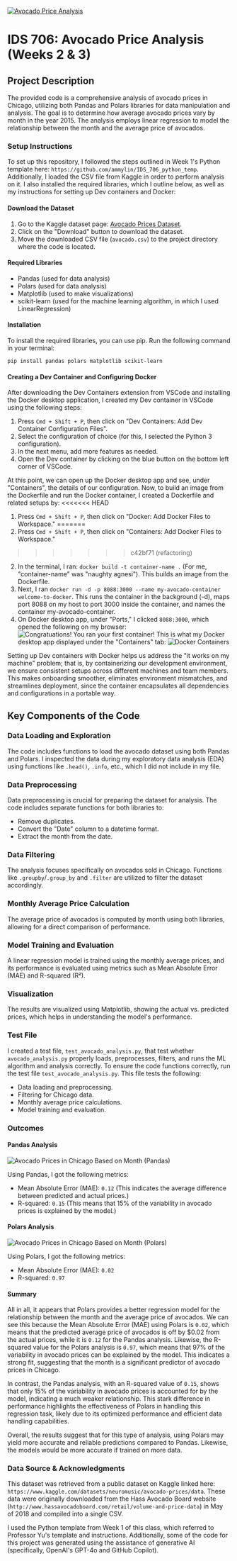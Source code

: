 [![Avocado Price Analysis](https://github.com/ammylin/avocado-price-analysis/actions/workflows/main.yml/badge.svg)](https://github.com/ammylin/avocado-price-analysis/actions/workflows/main.yml)

# IDS 706: Avocado Price Analysis (Weeks 2 & 3)

## Project Description
The provided code is a comprehensive analysis of avocado prices in Chicago, utilizing both Pandas and Polars libraries for data manipulation and analysis. The goal is to determine how average avocado prices vary by month in the year 2015. The analysis employs linear regression to model the relationship between the month and the average price of avocados. 

### Setup Instructions 
To set up this repository, I followed the steps outlined in Week 1's Python template here: `https://github.com/ammylin/IDS_706_python_temp`. Additionally, I loaded the CSV file from Kaggle in order to perform analysis on it. I also installed the required libraries, which I outline below, as well as my instructions for setting up Dev containers and Docker: 

#### Download the Dataset
1. Go to the Kaggle dataset page: [Avocado Prices Dataset](https://www.kaggle.com/datasets/neuromusic/avocado-prices/data).
2. Click on the "Download" button to download the dataset.
3. Move the downloaded CSV file (`avocado.csv`) to the project directory where the code is located.

#### Required Libraries
- Pandas (used for data analysis)
- Polars (used for data analysis)
- Matplotlib (used to make visualizations)
- scikit-learn (used for the machine learning algorithm, in which I used LinearRegression)

#### Installation
To install the required libraries, you can use pip. Run the following command in your terminal:

```
pip install pandas polars matplotlib scikit-learn
```

#### Creating a Dev Container and Configuring Docker
After downloading the Dev Containers extension from VSCode and installing the Docker desktop application, I created my Dev container in VSCode using the following steps: 
1. Press `Cmd + Shift + P`, then click on "Dev Containers: Add Dev Container Configuration Files". 
2. Select the configuration of choice (for this, I selected the Python 3 configuration). 
3. In the next menu, add more features as needed. 
4. Open the Dev container by clicking on the blue button on the bottom left corner of VSCode. 

At this point, we can open up the Docker desktop app and see, under "Containers", the details of our configuration. Now, to build an image from the Dockerfile and run the Docker container, I created a Dockerfile and related setups by: 
<<<<<<< HEAD
1. Press `Cmd + Shift + P`, then click on "Docker: Add Docker Files to Workspace." 
=======
1. Press `Cmd + Shift + P`, then click on "Containers: Add Docker Files to Workspace." 
>>>>>>> c42bf71 (refactoring)
2. In the terminal, I ran: `docker build -t container-name .` (For me, "container-name" was "naughty agnesi"). This builds an image from the Dockerfile. 
3. Next, I ran `docker run -d -p 8088:3000 --name my-avocado-container welcome-to-docker`. This runs the container in the background (-d), maps port 8088 on my host to port 3000 inside the container, and names the container my-avocado-container.
4. On Docker desktop app, under "Ports," I clicked `8088:3000`, which opened the following on my browser: 
![Congratuations! You ran your first container!](ran_docker.png)
This is what my Docker desktop app displayed under the "Containers" tab: 
![Docker Containers](docker_desktop.png)

Setting up Dev containers with Docker helps us address the "it works on my machine" problem; that is, by containerizing our development environment, we ensure consistent setups across different machines and team members. This makes onboarding smoother, eliminates environment mismatches, and streamlines deployment, since the container encapsulates all dependencies and configurations in a portable way.

## Key Components of the Code
### Data Loading and Exploration
The code includes functions to load the avocado dataset using both Pandas and Polars. I inspected the data during my exploratory data analysis (EDA) using functions like `.head()`, `.info`, etc., which I did not include in my file. 

### Data Preprocessing
Data preprocessing is crucial for preparing the dataset for analysis. The code includes separate functions for both libraries to:
- Remove duplicates.
- Convert the "Date" column to a datetime format.
- Extract the month from the date.

### Data Filtering
The analysis focuses specifically on avocados sold in Chicago. Functions like `.groupby`/`.group_by` and `.filter` are utilized to filter the dataset accordingly.

### Monthly Average Price Calculation
The average price of avocados is computed by month using both libraries, allowing for a direct comparison of performance.

### Model Training and Evaluation
A linear regression model is trained using the monthly average prices, and its performance is evaluated using metrics such as Mean Absolute Error (MAE) and R-squared (R²).

### Visualization
The results are visualized using Matplotlib, showing the actual vs. predicted prices, which helps in understanding the model's performance.

### Test File 
I created a test file, `test_avocado_analysis.py`, that test whether `avocado_analysis.py` properly loads, preprocesses, filters, and runs the ML algorithm and analysis correctly. 
To ensure the code functions correctly, run the test file `test_avocado_analysis.py`. This file tests the following:
- Data loading and preprocessing.
- Filtering for Chicago data.
- Monthly average price calculations.
- Model training and evaluation.

### Outcomes 
#### Pandas Analysis
![Avocado Prices in Chicago Based on Month (Pandas)](avg_prices_pandas.png)

Using Pandas, I got the following metrics:
- Mean Absolute Error (MAE): `0.12` (This indicates the average difference between predicted and actual prices.)
- R-squared: `0.15` (This means that 15% of the variability in avocado prices is explained by the model.)

#### Polars Analysis
![Avocado Prices in Chicago Based on Month (Polars)](avg_prices_polars.png)

Using Polars, I got the following metrics:
- Mean Absolute Error (MAE): `0.02`
- R-squared: `0.97`

#### Summary
All in all, it appears that Polars provides a better regression model for the relationship between the month and the average price of avocados. We can see this because the Mean Absolute Error (MAE) using Polars is `0.02`, which means that the predicted average price of avocados is off by $0.02 from the actual prices, while it is `0.12` for the Pandas analysis. Likewise, the R-squared value for the Polars analysis is `0.97`, which means that 97% of the variability in avocado prices can be explained by the model. This indicates a strong fit, suggesting that the month is a significant predictor of avocado prices in Chicago.

In contrast, the Pandas analysis, with an R-squared value of `0.15`, shows that only 15% of the variability in avocado prices is accounted for by the model, indicating a much weaker relationship. This stark difference in performance highlights the effectiveness of Polars in handling this regression task, likely due to its optimized performance and efficient data handling capabilities.

Overall, the results suggest that for this type of analysis, using Polars may yield more accurate and reliable predictions compared to Pandas. Likewise, the models would be more accurate if trained on more data. 

### Data Source & Acknowledgments 
This dataset was retrieved from a public dataset on Kaggle linked here: `https://www.kaggle.com/datasets/neuromusic/avocado-prices/data`. These data were originally downloaded from the Hass Avocado Board website (`http://www.hassavocadoboard.com/retail/volume-and-price-data`) in May of 2018 and compiled into a single CSV. 

I used the Python template from Week 1 of this class, which referred to Professor Yu's template and instructions. Additionally, some of the code for this project was generated using the assistance of generative AI (specifically, OpenAI's GPT-4o and GitHub Copilot). 